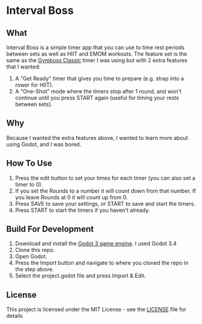 # Interval Boss

## What

Interval Boss is a simple timer app that you can use to time rest periods between sets as well as HIIT and EMOM workouts. The feature set is the same as the [Gymboss Classic](https://gymboss.com/) timer I was using but with 2 extra features that I wanted:

1. A "Get Ready" timer that gives you time to prepare (e.g. strap into a rower for HIIT).
2. A "One-Shot" mode where the timers stop after 1 round, and won't continue until you press START again (useful for timing your rests between sets).

## Why

Because I wanted the extra features above, I wanted to learn more about using Godot, and I was bored.

## How To Use

1. Press the edit button to set your times for each timer (you can also set a timer to 0).
2. If you set the Rounds to a number it will count down from that number. If you leave Rounds at 0 it will count up from 0.
3. Press SAVE to save your settings, or START to save and start the timers.
4. Press START to start the timers if you haven't already.

## Build For Development

1. Download and install the [Godot 3 game engine](https://godotengine.org/download). I used Godot 3.4
2. Clone this repo.
3. Open Godot.
4. Press the Import button and navigate to where you cloned the repo in the step above. 
5. Select the project.godot file and press Import & Edit.

## License

This project is licensed under the MIT License - see the [LICENSE](https://github.com/kelvinatorr/interval-boss/blob/master/LICENSE) file for details
